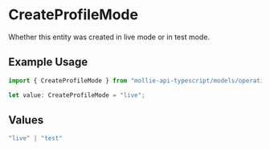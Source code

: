 # CreateProfileMode

Whether this entity was created in live mode or in test mode.

## Example Usage

```typescript
import { CreateProfileMode } from "mollie-api-typescript/models/operations";

let value: CreateProfileMode = "live";
```

## Values

```typescript
"live" | "test"
```